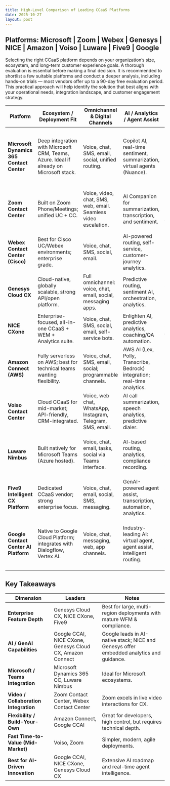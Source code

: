 ```yaml
---
title: High-Level Comparison of Leading CCaaS Platforms
date: 2025-10-27
layout: post
---
```


## Platforms: Microsoft | Zoom | Webex | Genesys | NICE | Amazon | Voiso | Luware | Five9 | Google

Selecting the right CCaaS platform depends on your organization’s size, ecosystem, and long-term customer experience goals. A thorough evaluation is essential before making a final decision. It is recommended to shortlist a few suitable platforms and conduct a deeper analysis, including hands-on trials — most vendors offer up to a 90-day free evaluation period. This practical approach will help identify the solution that best aligns with your operational needs, integration landscape, and customer engagement strategy.

| Platform | Ecosystem / Deployment Fit | Omnichannel & Digital Channels | AI / Analytics / Agent Assist | Workforce Engagement / WFM | Best Fit / Strengths | Key Trade-offs |
|-----------|-----------------------------|-------------------------------|------------------------------|----------------------------|----------------------|----------------|
| **Microsoft Dynamics 365 Contact Center** | Deep integration with Microsoft CRM, Teams, Azure. Ideal if already on Microsoft stack. | Voice, chat, SMS, email, social, unified routing. | Copilot AI, real-time sentiment, summarization, virtual agents (Nuance). | Native dashboards, Power BI analytics, integrates with Dynamics WFM partners. | Unified CRM + CC experience, strong AI/automation, native Teams integration. | Complex to configure; licensing segmentation (Contact Center vs Customer Service); best only in Microsoft-centric orgs. |
| **Zoom Contact Center** | Built on Zoom Phone/Meetings; unified UC + CC. | Voice, video, chat, SMS, web, email. Seamless video escalation. | AI Companion for summarization, transcription, and sentiment. | Basic WFM / reporting; partner integrations for full WEM. | Excellent for orgs using Zoom; standout for video-enabled support. | Less mature in outbound dialer/WFM vs legacy CCaaS; best for mid-market or Zoom ecosystem. |
| **Webex Contact Center (Cisco)** | Best for Cisco UC/Webex environments; enterprise grade. | Voice, chat, SMS, social, email. | AI-powered routing, self-service, customer-journey analytics. | Robust WEM suite, speech analytics, quality management. | Enterprise scale, secure, reliable, fits with Cisco UC. | Slightly slower innovation pace vs pure CCaaS leaders; can be costly/complex. |
| **Genesys Cloud CX** | Cloud-native, globally scalable, strong API/open platform. | Full omnichannel: voice, chat, email, social, messaging apps. | Predictive routing, sentiment AI, orchestration, analytics. | Market-leading WFM/WFO; real-time performance dashboards. | Mature enterprise solution; proven at global scale. | Higher cost; implementation effort significant; may be overkill for small orgs. |
| **NICE CXone** | Enterprise-focused, all-in-one CCaaS + WEM + Analytics suite. | Voice, chat, SMS, social, email, self-service bots. | Enlighten AI, predictive analytics, coaching/QA automation. | Market-leading WEM/WFO tools integrated. | Strong analytics, compliance, workforce management. | Complex to deploy/manage; higher total cost; steep learning curve. |
| **Amazon Connect (AWS)** | Fully serverless on AWS; best for technical teams wanting flexibility. | Voice, chat, SMS, email, social; programmable channels. | AWS AI (Lex, Polly, Transcribe, Bedrock) integration; real-time analytics. | Integrates with AWS WFM partners (e.g., Calabrio). | Extremely scalable, pay-per-use, customizable. | Requires technical expertise; limited “out-of-box” UI; outbound/WFM less rich natively. |
| **Voiso Contact Center** | Cloud CCaaS for mid-market; API-friendly, CRM-integrated. | Voice, web chat, WhatsApp, Instagram, Telegram, SMS, email. | AI call summarization, speech analytics, predictive dialer. | Simple dashboards, lightweight analytics. | Quick to deploy, modern UI, affordable. | Smaller vendor; limited enterprise depth, fewer native WFM tools. |
| **Luware Nimbus** | Built natively for Microsoft Teams (Azure hosted). | Voice, chat, email, tasks, social via Teams interface. | AI-based routing, analytics, compliance recording. | Works with Teams reporting & Power BI; optional WFM connectors. | Perfect for Teams-centric orgs; minimal disruption. | Limited if not using Teams; smaller global reach vs major CCaaS. |
| **Five9 Intelligent CX Platform** | Dedicated CCaaS vendor; strong enterprise focus. | Voice, chat, email, social, SMS, messaging. | GenAI-powered agent assist, transcription, automation, analytics. | Mature WFM/WFO suite, speech analytics, QM. | Proven reliability, rich integrations, large partner ecosystem. | Can be complex to license/configure; cost scales quickly for small teams. |
| **Google Contact Center AI Platform** | Native to Google Cloud Platform; integrates with Dialogflow, Vertex AI. | Voice, chat, messaging, web, app channels. | Industry-leading AI: virtual agent, agent assist, intelligent routing. | Integrates with WFM vendors via API; strong dashboards in Looker. | Excellent AI stack, open APIs, ideal for AI-driven digital CX. | Less mature in full CCaaS (e.g., WFM, compliance) vs long-time vendors; integration effort high. |

## Key Takeaways

| Dimension | Leaders | Notes |
|------------|----------|-------|
| **Enterprise Feature Depth** | Genesys Cloud CX, NICE CXone, Five9 | Best for large, multi-region deployments with mature WFM & compliance. |
| **AI / GenAI Capabilities** | Google CCAI, NICE CXone, Genesys Cloud CX, Amazon Connect | Google leads in AI-native stack; NICE and Genesys offer embedded analytics and guidance. |
| **Microsoft / Teams Integration** | Microsoft Dynamics 365 CC, Luware Nimbus | Ideal for Microsoft ecosystems. |
| **Video / Collaboration Integration** | Zoom Contact Center, Webex Contact Center | Zoom excels in live video interactions for CX. |
| **Flexibility / Build-Your-Own** | Amazon Connect, Google CCAI | Great for developers, high control, but requires technical depth. |
| **Fast Time-to-Value (Mid-Market)** | Voiso, Zoom | Simpler, modern, agile deployments. |
| **Best for AI-Driven Innovation** | Google CCAI, NICE CXone, Genesys Cloud CX | Extensive AI roadmap and real-time agent intelligence. |
